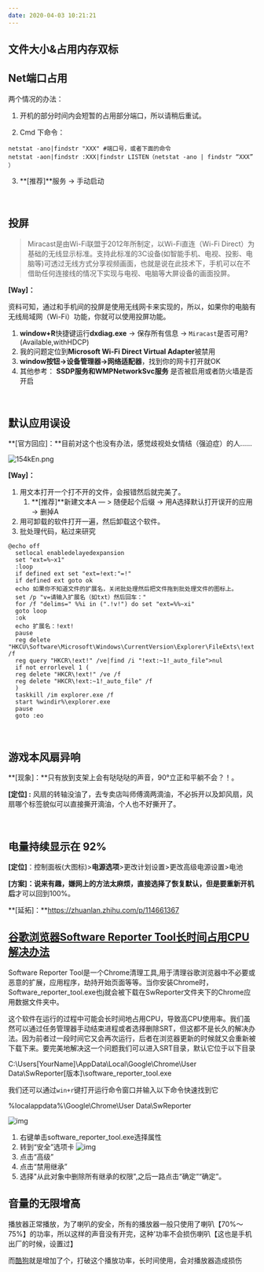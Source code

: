 ```yaml
---
date: 2020-04-03 10:21:21
---
```

## 文件大小&占用内存双标

## Net端口占用

两个情况的办法：

1. 开机的部分时间内会短暂的占用部分端口，所以请稍后重试。

2. Cmd 下命令：

```shell 
netstat -ano|findstr "XXX" #端口号，或者下面的命令
netstat -aon|findstr :XXX|findstr LISTEN（netstat -ano | findstr “XXX” ）
```

3. **[推荐]**服务 -> 手动启动

</br>

## 投屏

> Miracast是由Wi-Fi联盟于2012年所制定，以Wi-Fi直连（Wi-Fi Direct）为基础的无线显示标准。支持此标准的3C设备(如智能手机、电视、投影、电脑等)可透过无线方式分享视频画面，也就是说在此技术下，手机可以在不借助任何连接线的情况下实现与电视、电脑等大屏设备的画面投屏。

**[Way]：**

资料可知，通过和手机间的投屏是使用无线网卡来实现的，所以，如果你的电脑有无线局域网（Wi-Fi）功能，你就可以使用投屏功能。

1. **window+R**快捷键运行**dxdiag.exe** -> 保存所有信息 -> `Miracast`是否可用?(Available,withHDCP)
2. 我的问题定位到**Microsoft Wi-Fi Direct Virtual Adapter**被禁用
3. **window按钮->设备管理器->网络适配器**，找到你的网卡打开就OK
4. 其他参考： **SSDP服务和WMPNetworkSvc服务** 是否被启用或者防火墙是否开启

</br>

## 默认应用误设

**[官方回应]：**目前对这个也没有办法，感觉歧视处女情结（强迫症）的人……

![154kEn.png](https://s2.ax1x.com/2020/02/10/154kEn.png)

**[Way]：**

1. 用文本打开一个打不开的文件，会报错然后就完美了。
   1. **[推荐]**新建文本A — > 随便起个后缀 -> 用A选择默认打开误开的应用 -> 删掉A
2. 用可卸载的软件打开一遍，然后卸载这个软件。
3. 批处理代码，粘过来研究

```visual basic
@echo off
  setlocal enabledelayedexpansion
  set "ext=%~x1"
  :loop
  if defined ext set "ext=!ext:"=!"
  if defined ext goto ok
  echo 如果你不知道文件的扩展名，关闭批处理然后把文件拖到批处理文件的图标上。
  set /p "v=请输入扩展名（如txt）然后回车："
  for /f "delims=" %%i in (".!v!") do set "ext=%%~xi"
  goto loop
  :ok
  echo 扩展名：!ext!
  pause
  reg delete "HKCU\Software\Microsoft\Windows\CurrentVersion\Explorer\FileExts\!ext!" /f
  reg query "HKCR\!ext!" /ve|find /i "!ext:~1!_auto_file">nul
  if not errorlevel 1 (
  reg delete "HKCR\!ext!" /ve /f
  reg delete "HKCR\!ext:~1!_auto_file" /f
  )
  taskkill /im explorer.exe /f
  start %windir%\explorer.exe
  pause
  goto :eo
```

</br>

## 游戏本风扇异响

**[现象]：**只有放到支架上会有哒哒哒的声音，90°立正和平躺不会？！。

**[定位] :** 风扇的转轴没油了，去专卖店叫师傅滴两滴油，不必拆开以及卸风扇，风扇哪个标签貌似可以直接撕开滴油，个人也不好撕开了。

</br>

## 电量持续显示在 92%

**[定位]**：控制面板(大图标)>**电源选项**>更改计划设置>更改高级电源设置>电池

**[方案]：**说来有趣，嫌网上的方法太麻烦，直接选择了恢复默认，但是要**重新开机后**才可以回到100%。

**[延拓]：**https://zhuanlan.zhihu.com/p/114661367


## [谷歌浏览器Software Reporter Tool长时间占用CPU解决办法](https://www.cnblogs.com/ShaYeBlog/p/10224349.html)

Software Reporter Tool是一个Chrome清理工具,用于清理谷歌浏览器中不必要或恶意的扩展，应用程序，劫持开始页面等等。当你安装Chrome时，Software_reporter_tool.exe也j就会被下载在SwReporter文件夹下的Chrome应用数据文件夹中。

这个软件在运行的过程中可能会长时间地占用CPU，导致高CPU使用率。我们虽然可以通过任务管理器手动结束进程或者选择删除SRT，但这都不是长久的解决办法。因为前者过一段时间它又会再次运行，后者在浏览器更新的时候就又会重新被下载下来。要完美地解决这一个问题我们可以进入SRT目录，默认它位于以下目录

C:\Users\[YourName]\AppData\Local\Google\Chrome\User Data\SwReporter\[版本]\software_reporter_tool.exe

我们还可以通过`win+r`键打开运行命令窗口并输入以下命令快速找到它

%localappdata%\Google\Chrome\User Data\SwReporter

![img](https://img2018.cnblogs.com/blog/153882/201901/153882-20190107141835736-1031262278.jpg)

1. 右键单击software_reporter_tool.exe选择属性
2. 转到“安全”选项卡
![img](https://img2018.cnblogs.com/blog/153882/201901/153882-20190107141852717-999105915.jpg)
3. 点击“高级”
4. 点击“禁用继承”
5. 选择"从此对象中删除所有继承的权限",之后一路点击“确定”“确定”。

## 音量的无限增高

播放器正常播放，为了喇叭的安全，所有的播放器一般只使用了喇叭【70%～75%】的功率，所以这样的声音没有开完，这种'功率不会损伤喇叭【这也是手机出厂的时候，设置过】

而[酷狗](https://www.baidu.com/s?wd=酷狗&tn=SE_PcZhidaonwhc_ngpagmjz&rsv_dl=gh_pc_zhidao)就是增加了个，打破这个播放功率，长时间使用，会对播放器造成损伤
